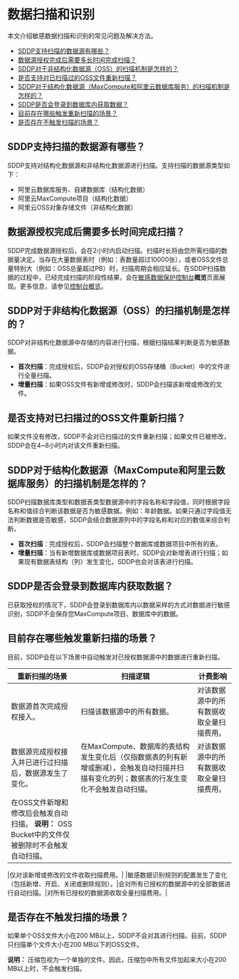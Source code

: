 # 数据扫描和识别

本文介绍敏感数据扫描和识别的常见问题及解决方法。

-   [SDDP支持扫描的数据源有哪些？](#section_fen_4pj_lwg)
-   [数据源授权完成后需要多长时间完成扫描？](#section_hv1_nu2_vqi)
-   [SDDP对于非结构化数据源（OSS）的扫描机制是怎样的？](#section_7np_ggx_mab)
-   [是否支持对已扫描过的OSS文件重新扫描？](#section_let_6i8_6qf)
-   [SDDP对于结构化数据源（MaxCompute和阿里云数据库服务）的扫描机制是怎样的？](#section_uxo_wqg_q6j)
-   [SDDP是否会登录到数据库内获取数据？](#section_8ut_oez_69d)
-   [目前存在哪些触发重新扫描的场景？](#section_9lh_qg8_epu)
-   [是否存在不触发扫描的场景？](#section_n7c_p51_g1q)

## SDDP支持扫描的数据源有哪些？

SDDP支持对结构化数据源和非结构化数据源进行扫描。支持扫描的数据源类型如下：

-   阿里云数据库服务、自建数据库（结构化数据）
-   阿里云MaxCompute项目（结构化数据）
-   阿里云OSS对象存储文件（非结构化数据）

## 数据源授权完成后需要多长时间完成扫描？

SDDP完成数据源授权后，会在2小时内启动扫描。扫描时长将由您所需扫描的数据量决定。当存在大量数据表时（例如：表数量超过10000张），或者OSS文件总量特别大（例如：OSS总量超过PB）时，扫描周期会相应延长。在SDDP扫描数据的过程中，已经完成扫描的阶段性结果，会在[敏感数据保护控制台](https://yundun.console.aliyun.com/?p=sddp#/overview)**概览**页面展现。更多信息，请参见[控制台概览](/cn.zh-CN/用户指南/控制台概览.md)。

## SDDP对于非结构化数据源（OSS）的扫描机制是怎样的？

SDDP对非结构化数据源中存储的内容进行扫描，根据扫描结果判断是否为敏感数据。

-   **首次扫描**：完成授权后，SDDP会对授权的OSS存储桶（Bucket）中的文件进行全量扫描。
-   **增量扫描**：如果OSS文件有新增或修改时，SDDP会扫描该新增或修改的文件。

## 是否支持对已扫描过的OSS文件重新扫描？

如果文件没有修改，SDDP不会对已扫描过的文件重新扫描；如果文件已被修改，SDDP会在4~8小时内对该文件重新扫描。

## SDDP对于结构化数据源（MaxCompute和阿里云数据库服务）的扫描机制是怎样的？

SDDP扫描数据库类型和数据表类型数据源中的字段名称和字段值，同时根据字段名称和值综合判断该数据是否为敏感数据。例如：年龄数据。如果只通过字段值无法判断数据是否敏感，SDDP会结合数据源列中的字段名称和对应的数值来综合判断。

-   **首次扫描**：完成授权后，SDDP会扫描整个数据库或数据项目中所有的表。
-   **增量扫描**：当有新增数据库或数据项目表时，SDDP会对新增表进行扫描；如果现有数据表结构（列）发生变化，SDDP也会对该表进行扫描。

## SDDP是否会登录到数据库内获取数据？

已获取授权的情况下，SDDP会登录到数据库内以数据采样的方式对数据进行敏感识别，SDDP不会保存您MaxCompute项目、数据库中的数据。

## 目前存在哪些触发重新扫描的场景？

目前，SDDP会在以下场景中自动触发对已授权数据源中的数据进行重新扫描。

|重新扫描的场景|扫描逻辑|计费影响|
|-------|----|----|
|数据源首次完成授权接入。|扫描该数据源中的所有数据。|对该数据源中的所有数据收取全量扫描费用。|
|数据源完成授权接入并已进行过扫描后，数据源发生了变化。|在MaxCompute、数据库的表结构发生变化后（仅指数据表的列有新增或删减），会触发自动扫描并扫描有变化的列；数据表的行发生变化不会触发自动扫描。|对该数据源中的所有数据收取全量扫描费用。|
|在OSS文件新增和修改后会触发自动扫描。 **说明：** OSS Bucket中的文件仅被删除时不会触发自动扫描。

|仅对该新增或修改的文件收取扫描费用。|
|敏感数据识别规则的配置发生了变化（包括新增、开启、关闭或删除规则）。|会对所有已授权的数据源中的全部数据进行自动扫描。|对所有已授权的数据源收取全量扫描费用。|

## 是否存在不触发扫描的场景？

如果单个OSS文件大小在200 MB以上，SDDP不会对其进行扫描。目前，SDDP只扫描单个文件大小在200 MB以下的OSS文件。

**说明：** 压缩包视为一个单独的文件。因此，压缩包中所有文件加起来大小在200 MB以上时，不会触发扫描。

